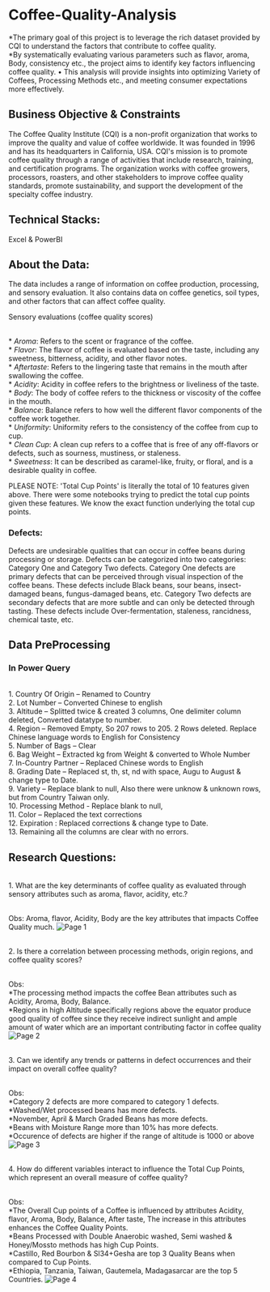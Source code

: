 # Coffee-Quality-Analysis
*The primary goal of this project is to leverage the rich dataset provided by CQI to understand the factors that contribute to coffee quality.
<br/>*By systematically evaluating various parameters such as flavor, aroma, Body, consistency etc., the project aims to identify key factors influencing coffee quality. • This analysis will provide insights into optimizing Variety of Coffees, Processing Methods etc., and meeting consumer expectations more effectively.

## Business Objective & Constraints
The Coffee Quality Institute (CQI) is a non-profit organization that works to improve the quality and value of coffee worldwide. It was founded in 1996 and has its headquarters in California, USA.
CQI's mission is to promote coffee quality through a range of activities that include research, training, and certification programs. The organization works with coffee growers, processors, roasters, and other stakeholders to improve coffee quality standards, promote sustainability, and support the development of the specialty coffee industry.

## Technical Stacks: 
Excel & PowerBI

## About the Data:
The data includes a range of information on coffee production, processing, and sensory evaluation. It also contains data on coffee genetics, soil types, and other factors that can affect coffee quality.

Sensory evaluations (coffee quality scores)

<br/>* *Aroma*: Refers to the scent or fragrance of the coffee.
<br/>* *Flavor*: The flavor of coffee is evaluated based on the taste, including any sweetness, bitterness, acidity, and other flavor notes.
<br/>* *Aftertaste*: Refers to the lingering taste that remains in the mouth after swallowing the coffee.
<br/>* *Acidity*: Acidity in coffee refers to the brightness or liveliness of the taste.
<br/>* *Body*: The body of coffee refers to the thickness or viscosity of the coffee in the mouth.
<br/>* *Balance*: Balance refers to how well the different flavor components of the coffee work together.
<br/>* *Uniformity*: Uniformity refers to the consistency of the coffee from cup to cup.
<br/>* *Clean Cup*: A clean cup refers to a coffee that is free of any off-flavors or defects, such as sourness, mustiness, or staleness.
<br/>* *Sweetness*: It can be described as caramel-like, fruity, or floral, and is a desirable quality in coffee.

PLEASE NOTE: 'Total Cup Points' is literally the total of 10 features given above. There were some notebooks trying to predict the total cup points given these features. We know the exact function underlying the total cup points.

### Defects:
Defects are undesirable qualities that can occur in coffee beans during processing or storage. Defects can be categorized into two categories: Category One and Category Two defects.
Category One defects are primary defects that can be perceived through visual inspection of the coffee beans. These defects include Black beans, sour beans, insect-damaged beans, fungus-damaged beans, etc.
Category Two defects are secondary defects that are more subtle and can only be detected through tasting. These defects include Over-fermentation, staleness, rancidness, chemical taste, etc.

## Data PreProcessing
### In Power Query
<br/>1. Country Of Origin – Renamed to Country 
<br/>2. Lot Number – Converted Chinese to english 
<br/>3. Altitude – Splitted twice & created 3 columns, One delimiter column deleted, Converted datatype to number.
<br/>4. Region – Removed Empty, So 207 rows to 205. 2 Rows deleted. Replace Chinese language words to English for Consistency 
<br/>5. Number of Bags – Clear
<br/>6. Bag Weight – Extracted kg from Weight & converted to Whole Number
<br/>7. In-Country Partner – Replaced Chinese words to English 
<br/>8. Grading Date – Replaced st, th, st, nd with space, Augu to August & change type to Date. 
<br/>9. Variety – Replace blank to null, Also there were unknow & unknown rows, but from Country Taiwan only. 
<br/>10. Processing Method - Replace blank to null, 
<br/>11. Color – Replaced the text corrections 
<br/>12. Expiration : Replaced corrections & change type to Date. 
<br/>13. Remaining all the columns are clear with no errors.

## Research Questions:
<br/>1.	What are the key determinants of coffee quality as evaluated through sensory attributes such as aroma, flavor, acidity, etc.?

<br/>Obs: Aroma, flavor, Acidity, Body are the key attributes that impacts Coffee Quality much.
![Page 1](https://github.com/user-attachments/assets/b278d27c-045f-49df-b95d-fa909ac65acb)


<br/>2.	Is there a correlation between processing methods, origin regions, and coffee quality scores?

<br/>Obs: 
<br/>*The processing method impacts the coffee Bean attributes such as Acidity, Aroma, Body, Balance. 
<br/>*Regions in high Altitude specifically regions above the equator produce good quality of coffee since they receive indirect sunlight and ample amount of water which are an important contributing factor in coffee quality
![Page 2](https://github.com/user-attachments/assets/96cd1bfd-0b2a-4267-b5ba-f44f01b4e1c9)

<br/>3.	Can we identify any trends or patterns in defect occurrences and their impact on overall coffee quality?

<br/>Obs: 
<br/>*Category 2 defects are more compared to category 1 defects. 
<br/>*Washed/Wet processed beans has more defects. 
<br/>*November, April & March Graded Beans has more defects. 
<br/>*Beans with Moisture Range more than 10% has more defects.
<br/>*Occurence of defects are higher if the range of altitude is 1000 or above
![Page 3](https://github.com/user-attachments/assets/058e29db-6028-490b-a9bc-e6268352b1f9)

<br/>4.	How do different variables interact to influence the Total Cup Points, which represent an overall measure of coffee quality?

<br/>Obs: 
<br/>*The Overall Cup points of a Coffee is influenced by attributes Acidity, flavor, Aroma, Body, Balance, After taste, The increase in this attributes enhances the Coffee Quality Points.
<br/>*Beans Processed with Double Anaerobic washed, Semi washed & Honey/Mossto methods has high Cup Points.
<br/>*Castillo, Red Bourbon & Sl34+Gesha are top 3 Quality Beans when compared to Cup Points.
<br/>*Ethiopia, Tanzania, Taiwan, Gautemela, Madagasarcar are the top 5 Countries.
![Page 4](https://github.com/user-attachments/assets/9b4626fa-06dc-494e-8102-5f16737569ae)
